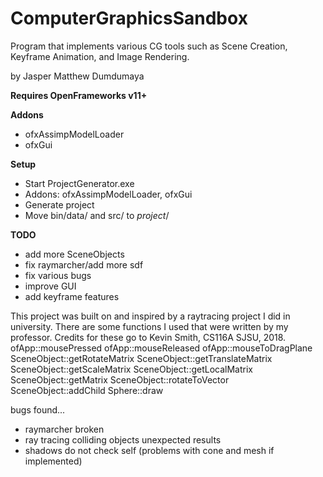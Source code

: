 # ComputerGraphicsSandbox
Program that implements various CG tools such as Scene Creation, Keyframe Animation, and Image Rendering.

by Jasper Matthew Dumdumaya

**Requires OpenFrameworks v11+**

**Addons**
- ofxAssimpModelLoader
- ofxGui

**Setup**

- Start ProjectGenerator.exe
- Addons: ofxAssimpModelLoader, ofxGui
- Generate project
- Move bin/data/ and src/ to *project*/

**TODO**
- add more SceneObjects
- fix raymarcher/add more sdf
- fix various bugs
- improve GUI
- add keyframe features

This project was built on and inspired by a 
raytracing project I did in university.
There are some functions I used that were
written by my professor. Credits for these
go to Kevin Smith, CS116A SJSU, 2018.
ofApp::mousePressed
ofApp::mouseReleased
ofApp::mouseToDragPlane
SceneObject::getRotateMatrix
SceneObject::getTranslateMatrix
SceneObject::getScaleMatrix
SceneObject::getLocalMatrix
SceneObject::getMatrix
SceneObject::rotateToVector
SceneObject::addChild
Sphere::draw

bugs found...
- raymarcher broken
- ray tracing colliding objects unexpected results
- shadows do not check self (problems with cone and mesh if implemented)